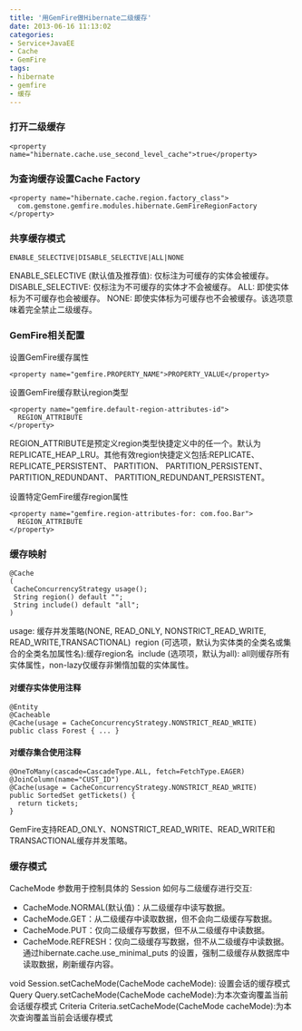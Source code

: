 ```yaml
---
title: '用GemFire做Hibernate二级缓存'
date: 2013-06-16 11:13:02
categories: 
- Service+JavaEE
- Cache
- GemFire
tags: 
- hibernate
- gemfire
- 缓存
---
```


### 打开二级缓存
```
<property name="hibernate.cache.use_second_level_cache">true</property> 
```

### 为查询缓存设置Cache Factory
```
<property name="hibernate.cache.region.factory_class">
  com.gemstone.gemfire.modules.hibernate.GemFireRegionFactory
</property> 
```

### 共享缓存模式
```
ENABLE_SELECTIVE|DISABLE_SELECTIVE|ALL|NONE 
```

ENABLE_SELECTIVE (默认值及推荐值): 仅标注为可缓存的实体会被缓存。
DISABLE_SELECTIVE: 仅标注为不可缓存的实体才不会被缓存。
ALL: 即使实体标为不可缓存也会被缓存。
NONE: 即使实体标为可缓存也不会被缓存。该选项意味着完全禁止二级缓存。

### GemFire相关配置

设置GemFire缓存属性
```
<property name="gemfire.PROPERTY_NAME">PROPERTY_VALUE</property>
```

设置GemFire缓存默认region类型
```
<property name="gemfire.default-region-attributes-id">
  REGION_ATTRIBUTE
</property> 
```
REGION_ATTRIBUTE是预定义region类型快捷定义中的任一个。默认为REPLICATE_HEAP_LRU。其他有效region快捷定义包括:REPLICATE、 REPLICATE_PERSISTENT、 PARTITION、 PARTITION_PERSISTENT、PARTITION_REDUNDANT、 PARTITION_REDUNDANT_PERSISTENT。

设置特定GemFire缓存region属性
```
<property name="gemfire.region-attributes-for: com.foo.Bar">
  REGION_ATTRIBUTE
</property> 
```

### 缓存映射

```
@Cache
(
 CacheConcurrencyStrategy usage(); 
 String region() default ""; 
 String include() default "all"; 
)
```

usage: 缓存并发策略(NONE, READ_ONLY, NONSTRICT_READ_WRITE, READ_WRITE,TRANSACTIONAL) 
region (可选项，默认为实体类的全类名或集合的全类名加属性名):缓存region名 
include (选项项，默认为all): all则缓存所有实体属性，non-lazy仅缓存非懒惰加载的实体属性。

#### 对缓存实体使用注释

```
@Entity 
@Cacheable 
@Cache(usage = CacheConcurrencyStrategy.NONSTRICT_READ_WRITE) 
public class Forest { ... }
```

#### 对缓存集合使用注释

```
@OneToMany(cascade=CascadeType.ALL, fetch=FetchType.EAGER) 
@JoinColumn(name="CUST_ID") 
@Cache(usage = CacheConcurrencyStrategy.NONSTRICT_READ_WRITE) 
public SortedSet getTickets() {
  return tickets;
}
```

GemFire支持READ_ONLY、NONSTRICT_READ_WRITE、READ_WRITE和TRANSACTIONAL缓存并发策略。

### 缓存模式

CacheMode 参数用于控制具体的 Session 如何与二级缓存进行交互:
- CacheMode.NORMAL(默认值)：从二级缓存中读写数据。
- CacheMode.GET：从二级缓存中读取数据，但不会向二级缓存写数据。
- CacheMode.PUT：仅向二级缓存写数据，但不从二级缓存中读数据。
- CacheMode.REFRESH：仅向二级缓存写数据，但不从二级缓存中读数据。通过hibernate.cache.use_minimal_puts 的设置，强制二级缓存从数据库中读取数据，刷新缓存内容。

void Session.setCacheMode(CacheMode cacheMode): 设置会话的缓存模式
Query Query.setCacheMode(CacheMode cacheMode):为本次查询覆盖当前会话缓存模式
Criteria Criteria.setCacheMode(CacheMode cacheMode):为本次查询覆盖当前会话缓存模式